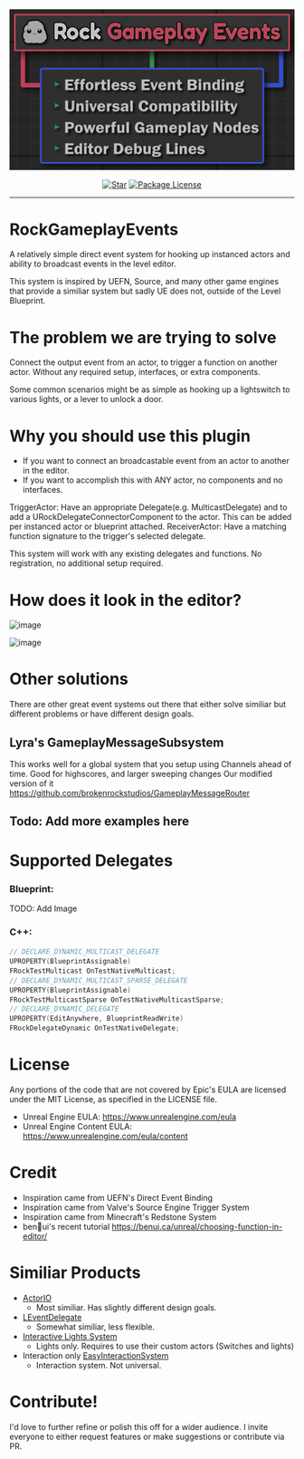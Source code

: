 <div align="center">
  <a href="https://github.com/brokenrockstudios/RockGameplayEvents">
    <img src="docs/images/banner-640.png" alt="Banner">
  </a>
</div>

<div align="center">
  
[![Star][star-image]][star-url]
[![Package License][package-license-image]][package-license-url]

</div>

<hr>

# RockGameplayEvents
A relatively simple direct event system for hooking up instanced actors and ability to broadcast events in the level editor.

This system is inspired by UEFN, Source, and many other game engines that provide a similiar system but sadly UE does not, outside of the Level Blueprint.

# The problem we are trying to solve
Connect the output event from an actor, to trigger a function on another actor.  Without any required setup, interfaces, or extra components.

Some common scenarios might be as simple as hooking up a lightswitch to various lights, or a lever to unlock a door.


# Why you should use this plugin

* If you want to connect an broadcastable event from an actor to another in the editor. 
* If you want to accomplish this with ANY actor, no components and no interfaces.

TriggerActor: Have an appropriate Delegate(e.g. MulticastDelegate) and to add a URockDelegateConnectorComponent to the actor. This can be added per instanced actor or blueprint attached.
ReceiverActor: Have a matching function signature to the trigger's selected delegate. 

This system will work with any existing delegates and functions. No registration, no additional setup required.

# How does it look in the editor?

![image](https://github.com/user-attachments/assets/22787026-773a-46a0-b7fc-7b96044718ea)

![image](https://github.com/user-attachments/assets/decf118c-55c7-433a-afae-5ff432b9041d)


# Other solutions

There are other great event systems out there that either solve similiar but different problems or have different design goals.

## Lyra's GameplayMessageSubsystem
This works well for a global system that you setup using Channels ahead of time. Good for highscores, and larger sweeping changes
Our modified version of it https://github.com/brokenrockstudios/GameplayMessageRouter

## Todo: Add more examples here



# Supported Delegates

### Blueprint:

TODO: Add Image

### C++:
```cpp
// DECLARE_DYNAMIC_MULTICAST_DELEGATE
UPROPERTY(BlueprintAssignable)
FRockTestMulticast OnTestNativeMulticast;
// DECLARE_DYNAMIC_MULTICAST_SPARSE_DELEGATE
UPROPERTY(BlueprintAssignable)
FRockTestMulticastSparse OnTestNativeMulticastSparse;
// DECLARE_DYNAMIC_DELEGATE
UPROPERTY(EditAnywhere, BlueprintReadWrite)
FRockDelegateDynamic OnTestNativeDelegate;
```


# License

Any portions of the code that are not covered by Epic's EULA are licensed under the MIT License, as specified in the LICENSE file.

- Unreal Engine EULA: https://www.unrealengine.com/eula
- Unreal Engine Content EULA: https://www.unrealengine.com/eula/content

# Credit

* Inspiration came from UEFN's Direct Event Binding
* Inspiration came from Valve's Source Engine Trigger System
* Inspiration came from Minecraft's Redstone System
* ben🍃ui's recent tutorial https://benui.ca/unreal/choosing-function-in-editor/

# Similiar Products

* [ActorIO](https://github.com/HorizonGamesRoland/ActorIO/tree/main)
    * Most similiar. Has slightly different design goals.
* [LEventDelegate](https://github.com/liufei2008/LEventDelegate/tree/5.2)
    * Somewhat similiar, less flexible.
* [Interactive Lights System](https://www.fab.com/listings/e1062ebc-abd9-4688-bedc-c34ba95409a6)
    * Lights only. Requires to use their custom actors (Switches and lights)
* Interaction only [EasyInteractionSystem](https://www.fab.com/listings/dbb8f567-d3cd-43e9-8e9d-3bfceb2eaff9)
    * Interaction system. Not universal.

# Contribute!

I'd love to further refine or polish this off for a wider audience. I invite everyone to either request features or make suggestions or contribute via PR. 



[star-url]: https://github.com/brokenrockstudios/RockGameplayEvents/stargazers
[star-image]: https://img.shields.io/github/stars/brokenrockstudios/RockGameplayEvents?label=stars&style=plastic&color=blue
[package-license-url]: https://opensource.org/licenses/MIT
[package-license-image]: https://img.shields.io/badge/License-MIT-blue.svg?style=plastic&color=green
[issues-open-image]: https://img.shields.io/github/issues/brokenrockstudios/RockGameplayEvents?label=Issues&style=plastic
[issues-url]: https://github.com/brokenrockstudios/RockGameplayEvents/issues
